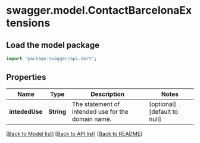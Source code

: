 # swagger.model.ContactBarcelonaExtensions

## Load the model package
```dart
import 'package:swagger/api.dart';
```

## Properties
Name | Type | Description | Notes
------------ | ------------- | ------------- | -------------
**intededUse** | **String** | The statement of intended use for the domain name. | [optional] [default to null]

[[Back to Model list]](../README.md#documentation-for-models) [[Back to API list]](../README.md#documentation-for-api-endpoints) [[Back to README]](../README.md)


